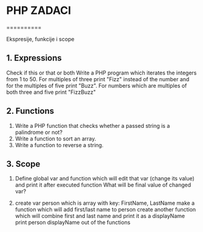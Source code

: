 # PHP ZADACI
==========

 Ekspresije, funkcije i scope

## 1. Expressions 
Check if this or that or both
Write a PHP program which iterates the integers 
from 1 to 50. For multiples of three print "Fizz" instead of the number and for the multiples of five print "Buzz". For numbers which are multiples of both three and five print "FizzBuzz"

## 2. Functions
1. Write a PHP function that checks whether 
a passed string is a palindrome or not? 
2. Write a function to sort an array.
3. Write a function to reverse a string.
    
## 3. Scope

1. Define global var and function which will edit that var
(change its value) and print it after executed function
What will be final value of changed var?

2. create var person which is array with key: FirstName, LastName
make a function which will add first/last name to person
 create another function which will combine first and last name and 
 print it as a displayName
 print person displayName out of the functions
